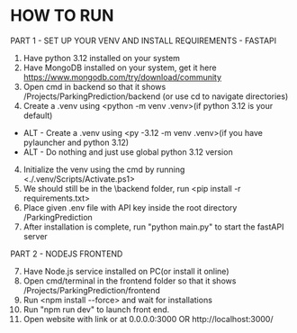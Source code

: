 # HOW TO RUN

PART 1 - SET UP YOUR VENV AND INSTALL REQUIREMENTS - FASTAPI

1. Have python 3.12 installed on your system
2. Have MongoDB installed on your system, get it here https://www.mongodb.com/try/download/community
3. Open cmd in backend so that it shows /Projects/ParkingPrediction/backend (or use cd to navigate directories)
4. Create a .venv using <python -m venv .venv>(if python 3.12 is your default)
- ALT - Create a .venv using <py -3.12 -m venv .venv>(if you have pylauncher and python 3.12)
- ALT - Do nothing and just use global python 3.12 version
4. Initialize the venv using the cmd by running <./.venv/Scripts/Activate.ps1>
5. We should still be in the \backend folder, run <pip install -r requirements.txt>
6. Place given .env file with API key inside the root directory /ParkingPrediction
7. After installation is complete, run "python main.py" to start the fastAPI server

PART 2 - NODEJS FRONTEND

7. Have Node.js service installed on PC(or install it online)
8. Open cmd/terminal in the frontend folder so that it shows /Projects/ParkingPrediction/frontend
9. Run <npm install --force> and wait for installations
10. Run "npm run dev" to launch front end.
10. Open website with link or at 0.0.0.0:3000 OR http://localhost:3000/
